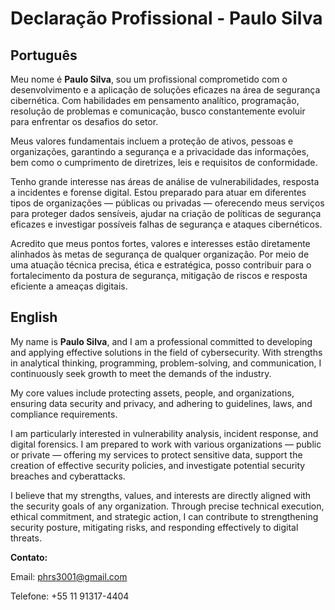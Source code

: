 <!DOCTYPE html>
<html lang="pt-br">
<head>
  <meta charset="UTF-8">
  <meta name="viewport" content="width=device-width, initial-scale=1.0">
 
  <h1>Declaração Profissional - Paulo Silva</h1>

  <div class="section">
    <h2>Português</h2>
    <p>
      Meu nome é <strong>Paulo Silva</strong>, sou um profissional comprometido com o desenvolvimento e a aplicação de soluções eficazes na área de segurança cibernética.
      Com habilidades em pensamento analítico, programação, resolução de problemas e comunicação, busco constantemente evoluir
      para enfrentar os desafios do setor.
    </p>
    <p>
      Meus valores fundamentais incluem a proteção de ativos, pessoas e organizações, garantindo a segurança e a privacidade das informações,
      bem como o cumprimento de diretrizes, leis e requisitos de conformidade.
    </p>
    <p>
      Tenho grande interesse nas áreas de análise de vulnerabilidades, resposta a incidentes e forense digital.
      Estou preparado para atuar em diferentes tipos de organizações — públicas ou privadas — oferecendo meus serviços para proteger dados sensíveis,
      ajudar na criação de políticas de segurança eficazes e investigar possíveis falhas de segurança e ataques cibernéticos.
    </p>
    <p>
      Acredito que meus pontos fortes, valores e interesses estão diretamente alinhados às metas de segurança de qualquer organização. 
      Por meio de uma atuação técnica precisa, ética e estratégica, posso contribuir para o fortalecimento da postura de segurança, 
      mitigação de riscos e resposta eficiente a ameaças digitais.
    </p>
  </div>

  <div class="section">
    <h2>English</h2>
    <p>
      My name is <strong>Paulo Silva</strong>, and I am a professional committed to developing and applying effective solutions in the field of cybersecurity.
      With strengths in analytical thinking, programming, problem-solving, and communication, I continuously seek growth
      to meet the demands of the industry.
    </p>
    <p>
      My core values include protecting assets, people, and organizations, ensuring data security and privacy,
      and adhering to guidelines, laws, and compliance requirements.
    </p>
    <p>
      I am particularly interested in vulnerability analysis, incident response, and digital forensics.
      I am prepared to work with various organizations — public or private — offering my services to protect sensitive data,
      support the creation of effective security policies, and investigate potential security breaches and cyberattacks.
    </p>
    <p>
      I believe that my strengths, values, and interests are directly aligned with the security goals of any organization. 
      Through precise technical execution, ethical commitment, and strategic action, I can contribute to strengthening 
      security posture, mitigating risks, and responding effectively to digital threats.
    </p>
  </div>

  <div class="contact">
    <p><strong>Contato:</strong></p>
    <p>Email: <a href="mailto:phrs3001@gmail.com">phrs3001@gmail.com</a></p>
    <p>Telefone: +55 11 91317-4404</p>
  </div>

</body>
</html>

